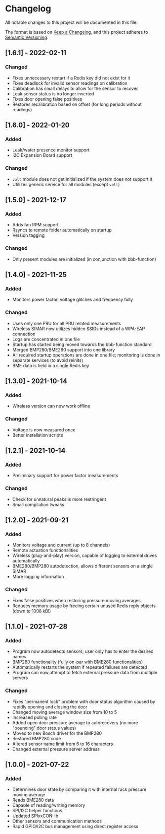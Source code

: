 # Changelog
All notable changes to this project will be documented in this file.

The format is based on [Keep a Changelog](https://keepachangelog.com/en/1.0.0/),
and this project adheres to [Semantic Versioning](https://semver.org/spec/v2.0.0.html).

## [1.6.1] - 2022-02-11
### Changed
- Fixes unnecessary restart if a Redis key did not exist for it
- Fixes deadlock for invalid sensor readings on calibration
- Calibration has small delays to allow for the sensor to recover
- Leak sensor status is no longer inverted
- Fixes door opening false positives
- Restores recalibration based on offset (for long periods without readings)

## [1.6.0] - 2022-01-20
### Added
- Leak/water presence monitor support
- I2C Expansion Board support

### Changed
- `volt` module does not get initialized if the system does not support it
- Utilizes generic service for all modules (except `volt`)

## [1.5.0] - 2021-12-17
### Added
- Adds fan RPM support
- Rsyncs to remote folder automatically on startup
- Version tagging

### Changed
- Only present modules are initialized (in conjunction with bbb-function)

## [1.4.0] - 2021-11-25
### Added
- Monitors power factor, voltage glitches and frequency fully

### Changed
- Uses only one PRU for all PRU related measurements
- Wireless SIMAR now utilizes hidden SSIDs instead of a WPA-EAP connection
- Logs are concentrated in one file
- Startup has started being moved towards the bbb-function standard
- Merged BMP280/BME280 support into one library
- All required startup operations are done in one file; monitoring is done in separate services (to avoid reinits)
- BME data is held in a single Redis key

## [1.3.0] - 2021-10-14
### Added
- Wireless version can now work offline

### Changed
- Voltage is now measured once
- Better installation scripts

## [1.2.1] - 2021-10-14
### Added
- Preliminary support for power factor measurements

### Changed
- Check for unnatural peaks is more restringent
- Small compilation tweaks

## [1.2.0] - 2021-09-21
### Added
- Monitors voltage and current (up to 8 channels)
- Remote actuation functionalities
- Wireless (plug-and-play) version, capable of logging to external drives automatically
- BME280/BMP280 autodetection, allows different sensors on a single SIMAR
- More logging information

### Changed
- Fixes false positives when restoring pressure moving averages
- Reduces memory usage by freeing certain unused Redis reply objects (down to 1008 kB!)

## [1.1.0] - 2021-07-28
### Added
- Program now autodetects sensors; user only has to enter the desired names
- BMP280 functionality (fully on-par with BME280 functionalities)
- Automatically restarts the system if repeated failures are detected
- Program can now attempt to fetch external pressure data from multiple servers

### Changed
- Fixes "permanent lock" problem with door status algorithm caused by rapidly opening and closing the door
- Changed moving average window size from 10 to 5
- Increased polling rate
- Added open door pressure average to autorecovery (no more "bouncing" door status values)
- Moved to new Bosch driver for the BMP280
- Restored BMP280 code
- Altered sensor name limit from 6 to 16 characters
- Changed external pressure server address 

## [1.0.0] - 2021-07-22
### Added
- Determines door state by comparing it with internal rack pressure moving average
- Reads BME280 data
- Capable of reading/writing memory
- SPI/I2C helper functions
- Updated SPIxxCON lib
- Other sensors and communication methods
- Rapid GPIO/I2C bus management using direct register access
